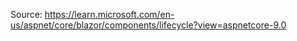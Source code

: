 Source: https://learn.microsoft.com/en-us/aspnet/core/blazor/components/lifecycle?view=aspnetcore-9.0